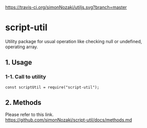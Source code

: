 https://travis-ci.org/simonNozaki/utiljs.svg?branch=master
# script-util
Utility package for usual operation like checking null or undefined, operating array.


## 1. Usage
### 1-1. Call to utility
`const scriptUtil = require("script-util");`  

## 2. Methods
Please refer to this link.  
https://github.com/simonNozaki/script-util/docs/methods.md